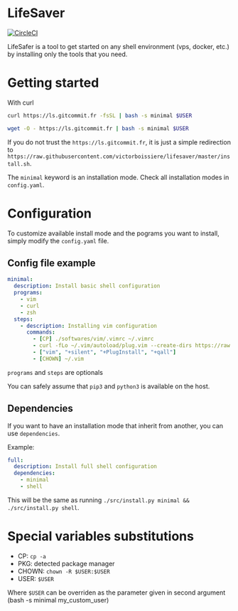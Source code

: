 # LifeSaver

[![CircleCI](https://circleci.com/gh/victorboissiere/lifesaver.svg?style=svg)](https://circleci.com/gh/victorboissiere/lifesaver)

LifeSafer is a tool to get started on any shell environment (vps, docker, etc.)
by installing only the tools that you need.

# Getting started

With curl
```bash
curl https://ls.gitcommit.fr -fsSL | bash -s minimal $USER
```

```bash
wget -O - https://ls.gitcommit.fr | bash -s minimal $USER
```

If you do not trust the `https://ls.gitcommit.fr`, it is just a simple redirection to `https://raw.githubusercontent.com/victorboissiere/lifesaver/master/install.sh`.

The `minimal` keyword is an installation mode. Check all installation modes
in `config.yaml`.

# Configuration

To customize available install mode and the pograms you want to install,
simply modify the `config.yaml` file.

## Config file example

```yaml
minimal:
  description: Install basic shell configuration
  programs:
    - vim
    - curl
    - zsh
  steps:
    - description: Installing vim configuration
      commands:
        - [CP] ./softwares/vim/.vimrc ~/.vimrc
        - curl -fLo ~/.vim/autoload/plug.vim --create-dirs https://raw.githubusercontent.com/junegunn/vim-plug/master/plug.vim
        - ["vim", "+silent", "+PlugInstall", "+qall"]
        - [CHOWN] ~/.vim
```

`programs` and `steps` are optionals

You can safely assume that `pip3` and `python3` is available on the host.

## Dependencies

If you want to have an installation mode that inherit from another, you can
use `dependencies`.

Example:

```yaml
full:
  description: Install full shell configuration
  dependencies:
    - minimal
    - shell
```

This will be the same as running `./src/install.py minimal && ./src/install.py shell`.

# Special variables substitutions

- CP: `cp -a`
- PKG: detected package manager
- CHOWN: `chown -R $USER:$USER`
- USER: `$USER`

Where `$USER` can be overriden as the parameter given in second argument (bash -s minimal my_custom_user)
